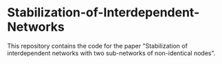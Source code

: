 # Stabilization-of-Interdependent-Networks
This repository contains the code for the paper "Stabilization of interdependent networks with two sub-networks of non-identical nodes".
